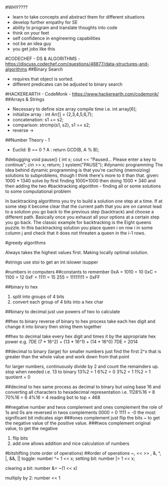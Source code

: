 #WHY????
* learn to take concepts and abstract them for different situations
* develop further empathy for SE
* ability to program and translate thoughts into code
* think on your feet
* self confidence in engineering capabilities
* not be an idea guy
* you get jobs like this



#CODECHEF - DS & ALGORITHMS - https://discuss.codechef.com/questions/48877/data-structures-and-algorithms
##Binary Search
* requires that object is sorted.
* different predicates can be adjusted to binary search

#HACKEREARTH - CodeMonk - https://www.hackerearth.com/codemonk/
##Arrays & Strings
* Necessary to define size array compile time i.e. int array[6];
* initialize array : int Arr[] = {2,3,4,5,6,7};
* concatenation: s1 += s2;
* comparison: strcmp(s1, s2), s1 == s2;
* reverse -> 

##Number Theory - 1
* Euclid: B == 0 ? A : return GCD(B, A % B);



#debugging
void pause() {
	int x;
	cout << "Paused... Please enter a key to continue";
	cin >> x;
	return;
}
system("PAUSE");
#dynamic programming
The idea behind dynamic programming is that you're caching (memoizing) solutions to subproblems, though I think there's more to it than that.
given: 1000 * 1340 solve by first finding 1000*1000 then doing 1000 * 340 and then adding the two
#backtracking algorithm - finding all or some solutions to some computational problem

In backtracking algorithms you try to build a solution one step at a time. If at some step it become clear that the current path that you are on cannot lead to a solution you go back to the previous step (backtrack) and choose a different path. Basically once you exhaust all your options at a certain step you go back. The classic example for backtracking is the Eight queens puzzle. In this backtracking solution you place queen i on row i in some column j and check that it does not threaten a queen in the i-1 rows.

#greedy algorithms

Always takes the highest values first.
Making locally optimal solution.

#strings
use stoi to get an int
islower
isupper





#numbers in computers
##constants to remember
0xA = 1010 = 10
0xC = 1100 = 12
0xF = 1111 = 15
255 = 11111111 = 0xFF

##binary to hex
1. split into groups of 4 bits
2. convert each group of 4 bits into a hex char

##binary to decimal
just use powers of two to calculate

##hex to binary
reverse of binary to hex process
take each hex digit and change it into binary then string them together

##hex to decimal
take every hex digit and times it by the appropriate hex power
e.g.
7DE
(7 * 16^2) + (13 * 16^1) + (14 * 16^0)
7DE = 2014

##decimal to binary (large)
for smaller numbers just find the first 2^x that is greater than the whole value
and work down from that point

for larger numbers, continuously divide by 2 and count the remainders up. stop when needed
i.e. 
13 to binary
13%2 = 1
6%2 = 0
3%2 = 1
1%2 = 1 quotient = 0

##decimal to hex
same process as decimal to binary but using base 16 and converting all characters to hexadecimal representation
i.e. 
1128%16 = 8
70%16 = 6
4%16 = 4
reading bot to top = 468

##negative number and twos complement and ones complement
the role of 1s and 0s are reversed in twos complements
0000 = 0
1111 = -0 the most significant bit indicates sign
###ones complement
just flip the bits ~ to get the negative value of the positive value.
###twos complement
original value, to get the negative
1. flip bits
2. add one
allows addition and nice calculation of numbers

#bitshifting (note order of operations)
##order of operations
~, << >> , &, ^, |, &&, ||
toggle: 
number ^= 1  << x;
setting bit:
number |= 1 << x;

clearing a bit:
number &= ~(1 << x)

multiply by 2:
number << 1




